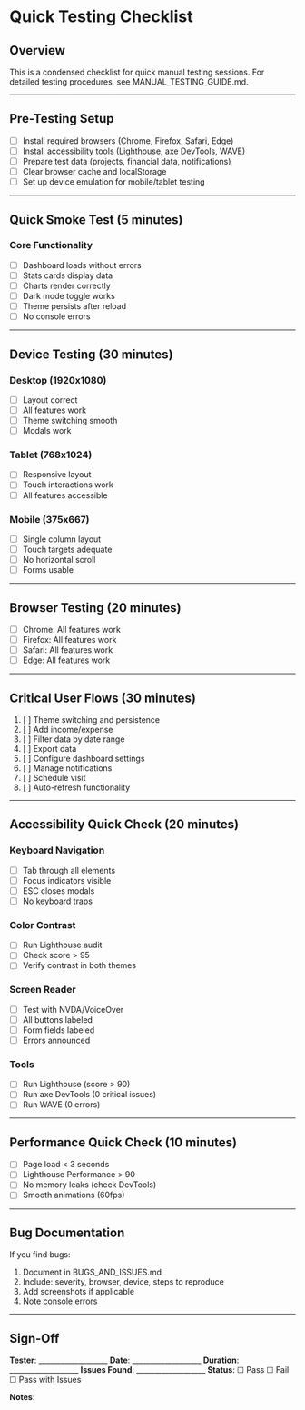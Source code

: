 # Quick Testing Checklist

## Overview
This is a condensed checklist for quick manual testing sessions. For detailed testing procedures, see MANUAL_TESTING_GUIDE.md.

---

## Pre-Testing Setup

- [ ] Install required browsers (Chrome, Firefox, Safari, Edge)
- [ ] Install accessibility tools (Lighthouse, axe DevTools, WAVE)
- [ ] Prepare test data (projects, financial data, notifications)
- [ ] Clear browser cache and localStorage
- [ ] Set up device emulation for mobile/tablet testing

---

## Quick Smoke Test (5 minutes)

### Core Functionality
- [ ] Dashboard loads without errors
- [ ] Stats cards display data
- [ ] Charts render correctly
- [ ] Dark mode toggle works
- [ ] Theme persists after reload
- [ ] No console errors

---

## Device Testing (30 minutes)

### Desktop (1920x1080)
- [ ] Layout correct
- [ ] All features work
- [ ] Theme switching smooth
- [ ] Modals work

### Tablet (768x1024)
- [ ] Responsive layout
- [ ] Touch interactions work
- [ ] All features accessible

### Mobile (375x667)
- [ ] Single column layout
- [ ] Touch targets adequate
- [ ] No horizontal scroll
- [ ] Forms usable

---

## Browser Testing (20 minutes)

- [ ] Chrome: All features work
- [ ] Firefox: All features work
- [ ] Safari: All features work
- [ ] Edge: All features work

---

## Critical User Flows (30 minutes)

1. [ ] Theme switching and persistence
2. [ ] Add income/expense
3. [ ] Filter data by date range
4. [ ] Export data
5. [ ] Configure dashboard settings
6. [ ] Manage notifications
7. [ ] Schedule visit
8. [ ] Auto-refresh functionality

---

## Accessibility Quick Check (20 minutes)

### Keyboard Navigation
- [ ] Tab through all elements
- [ ] Focus indicators visible
- [ ] ESC closes modals
- [ ] No keyboard traps

### Color Contrast
- [ ] Run Lighthouse audit
- [ ] Check score > 95
- [ ] Verify contrast in both themes

### Screen Reader
- [ ] Test with NVDA/VoiceOver
- [ ] All buttons labeled
- [ ] Form fields labeled
- [ ] Errors announced

### Tools
- [ ] Run Lighthouse (score > 90)
- [ ] Run axe DevTools (0 critical issues)
- [ ] Run WAVE (0 errors)

---

## Performance Quick Check (10 minutes)

- [ ] Page load < 3 seconds
- [ ] Lighthouse Performance > 90
- [ ] No memory leaks (check DevTools)
- [ ] Smooth animations (60fps)

---

## Bug Documentation

If you find bugs:
1. Document in BUGS_AND_ISSUES.md
2. Include: severity, browser, device, steps to reproduce
3. Add screenshots if applicable
4. Note console errors

---

## Sign-Off

**Tester**: ___________________
**Date**: ___________________
**Duration**: ___________________
**Issues Found**: ___________________
**Status**: ☐ Pass ☐ Fail ☐ Pass with Issues

**Notes**:
